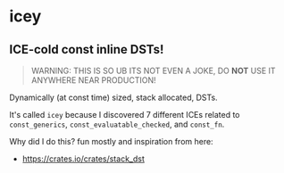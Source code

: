 # icey

## ICE-cold const inline DSTs!

> WARNING: THIS IS SO UB ITS NOT EVEN A JOKE, DO **NOT** USE IT ANYWHERE NEAR PRODUCTION!

Dynamically (at const time) sized, stack allocated, DSTs.

It's called `icey` because I discovered 7 different ICEs related to `const_generics`, `const_evaluatable_checked`, and `const_fn`.

Why did I do this? fun mostly and inspiration from here:

* https://crates.io/crates/stack_dst
